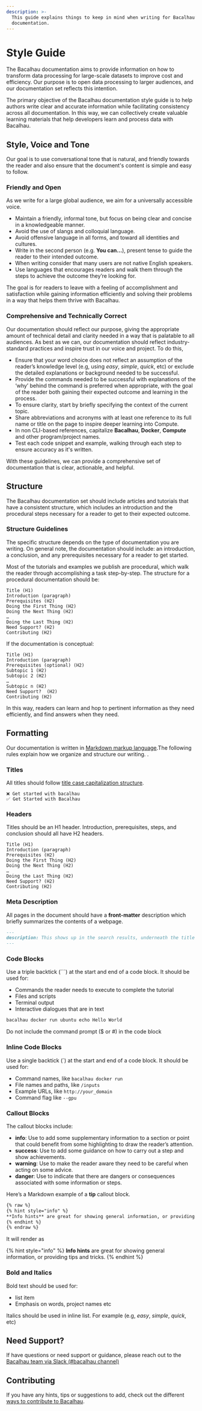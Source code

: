 ```yaml
---
description: >-
  This guide explains things to keep in mind when writing for Bacalhau’s
  documentation.
---
```


# Style Guide

The Bacalhau documentation aims to provide information on how to transform data processing for large-scale datasets to improve cost and efficiency. Our purpose is to open data processing to larger audiences, and our documentation set reflects this intention.

The primary objective of the Bacalhau documentation style guide is to help authors write clear and accurate information while facilitating consistency across all documentation. In this way, we can collectively create valuable learning materials that help developers learn and process data with Bacalhau.

## Style, Voice and Tone

Our goal is to use conversational tone that is natural, and friendly towards the reader and also ensure that the document's content is simple and easy to follow.

### Friendly and Open

As we write for a large global audience, we aim for a universally accessible voice.

* Maintain a friendly, informal tone, but focus on being clear and concise in a knowledgeable manner.
* Avoid the use of slangs and colloquial language.
* Avoid offensive language in all forms, and toward all identities and cultures.
* Write in the second person (e.g. **You can…**), present tense to guide the reader to their intended outcome.
* When writing consider that many users are not native English speakers.
* Use languages that encourages readers and walk them through the steps to achieve the outcome they’re looking for.

The goal is for readers to leave with a feeling of accomplishment and satisfaction while gaining information efficiently and solving their problems in a way that helps them thrive with Bacalhau.

### Comprehensive and Technically Correct

Our documentation should reflect our purpose, giving the appropriate amount of technical detail and clarity needed in a way that is palatable to all audiences. As best as we can, our documentation should reflect industry-standard practices and inspire trust in our voice and project. To do this,

* Ensure that your word choice does not reflect an assumption of the reader’s knowledge level (e.g, using _easy_, _simple_, _quick_, etc) or exclude the detailed explanations or background needed to be successful.
* Provide the commands needed to be successful with explanations of the ‘why’ behind the command is preferred when appropriate, with the goal of the reader both gaining their expected outcome and learning in the process.
* To ensure clarity, start by briefly specifying the context of the current topic.
* Share abbreviations and acronyms with at least one reference to its full name or title on the page to inspire deeper learning into Compute.
* In non CLI-based references, capitalize **Bacalhau**, **Docker**, **Compute** and other program/project names.
* Test each code snippet and example, walking through each step to ensure accuracy as it's written.

With these guidelines, we can provide a comprehensive set of documentation that is clear, actionable, and helpful.

## Structure

The Bacalhau documentation set should include articles and tutorials that have a consistent structure, which includes an introduction and the procedural steps necessary for a reader to get to their expected outcome.

### Structure Guidelines

The specific structure depends on the type of documentation you are writing. On general note, the documentation should include: an introduction, a conclusion, and any prerequisites necessary for a reader to get started.

Most of the tutorials and examples we publish are procedural, which walk the reader through accomplishing a task step-by-step. The structure for a procedural documentation should be:

```
Title (H1)
Introduction (paragraph)
Prerequisites (H2)
Doing the First Thing (H2)
Doing the Next Thing (H2)
…
Doing the Last Thing (H2)
Need Support? (H2)
Contributing (H2)
```

If the documentation is conceptual:

```
Title (H1)
Introduction (paragraph)
Prerequisites (optional) (H2)
Subtopic 1 (H2)
Subtopic 2 (H2)
…
Subtopic n (H2)
Need Support?  (H2)
Contributing (H2)
```

In this way, readers can learn and hop to pertinent information as they need efficiently, and find answers when they need.

## Formatting

Our documentation is written in [Markdown markup language](https://www.markdownguide.org/basic-syntax/).The following rules explain how we organize and structure our writing. .

### Titles

All titles should follow [title case capitalization structure](https://apastyle.apa.org/style-grammar-guidelines/capitalization/title-case).

```
❌ Get started with bacalhau
✅ Get Started with Bacalhau
```

### Headers

Titles should be an H1 header. Introduction, prerequisites, steps, and conclusion should all have H2 headers.

```
Title (H1)
Introduction (paragraph)
Prerequisites (H2)
Doing the First Thing (H2)
Doing the Next Thing (H2)
…
Doing the Last Thing (H2)
Need Support? (H2)
Contributing (H2)
```

### Meta Description

All pages in the document should have a **front-matter** description which briefly summarizes the contents of a webpage.

```markdown
---
description: This shows up in the search results, underneath the title tag.
---
```

### Code Blocks

Use a triple backtick (\`\`\`) at the start and end of a code block. It should be used for:

* Commands the reader needs to execute to complete the tutorial
* Files and scripts
* Terminal output
* Interactive dialogues that are in text

```bash
bacalhau docker run ubuntu echo Hello World
```

Do not include the command prompt ($ or #) in the code block

### Inline Code Blocks

Use a single backtick (\`) at the start and end of a code block. It should be used for:

* Command names, like `bacalhau docker run`
* File names and paths, like `/inputs`
* Example URLs, like `http://your_domain`
* Command flag like `--gpu`

### Callout Blocks

The callout blocks include:

* **info**: Use to add some supplementary information to a section or point that could benefit from some highlighting to draw the reader’s attention.
* **success**: Use to add some guidance on how to carry out a step and show achievements.
* **warning**: Use to make the reader aware they need to be careful when acting on some advice.
* **danger**: Use to indicate that there are dangers or consequences associated with some information or steps.

Here’s a Markdown example of a **tip** callout block.

```markdown
{% raw %}
{% hint style="info" %}
**Info hints** are great for showing general information, or providing tips and tricks.
{% endhint %}
{% endraw %}
```

It will render as

{% hint style="info" %}
**Info hints** are great for showing general information, or providing tips and tricks.
{% endhint %}

### Bold and Italics

Bold text should be used for:

* list item
* Emphasis on words, project names etc

Italics should be used in inline list. For example (e.g, _easy_, _simple_, _quick_, etc)

## Need Support?

If have questions or need support or guidance, please reach out to the [Bacalhau team via Slack (#bacalhau channel)](https://bit.ly/bacalhau-project-slack)

## Contributing

If you have any hints, tips or suggestions to add, check out the different [ways to contribute to Bacalhau](https://github.com/bacalhau-project/docs/blob/main/docs/community/ways-to-contribute.md).
